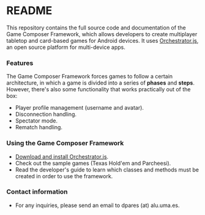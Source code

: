 # README #

This repository contains the full source code and documentation of the Game Composer Framework, which allows developers to create multiplayer tabletop and card-based games for Android devices. It uses [Orchestrator.js](http://www.orchestratorjs.org), an open source platform for multi-device apps.

### Features ###

The Game Composer Framework forces games to follow a certain architecture, in which a game is divided into a series of **phases** and **steps**. However, there's also some functionality that works practically out of the box:

* Player profile management (username and avatar).
* Disconnection handling.
* Spectator mode.
* Rematch handling.

### Using the Game Composer Framework ###

* [Download and install Orchestrator.js](https://github.com/nikkis/OrchestratorJS).
* Check out the sample games (Texas Hold'em and Parcheesi).
* Read the developer's guide to learn which classes and methods must be created in order to use the framework.

### Contact information ###

* For any inquiries, please send an email to dpares (at) alu.uma.es.